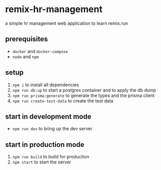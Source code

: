 # remix-hr-management
a simple hr management web application to learn remix.run

## prerequisites

- `docker` and `docker-compose`
- `node` and `npm`

## setup

1. `npm i` to install all dependencies
2. `npm run db:up` to start a postgres container and to apply the db dump
2. `npm run prisma:generate` to generate the types and the prisma client
2. `npm run create-test-data` to create the test data

## start in development mode

- `npm run dev` to bring up the dev server

## start in production mode

1. `npm run build` to build for production
2. `npm start` to start the server
